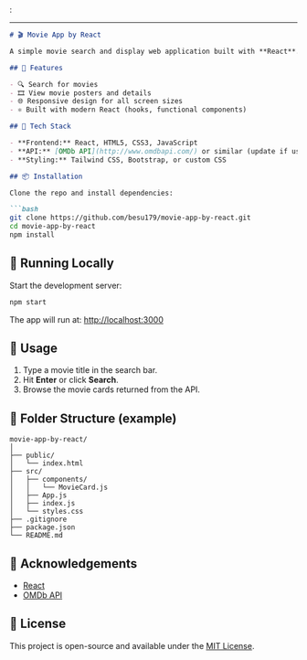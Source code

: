 :

---

````markdown
# 🎬 Movie App by React

A simple movie search and display web application built with **React**. It fetches movie data from a public API and displays it in a user-friendly UI.

## 🚀 Features

- 🔍 Search for movies
- 🎞️ View movie posters and details
- 🌐 Responsive design for all screen sizes
- ⚛️ Built with modern React (hooks, functional components)

## 🧰 Tech Stack

- **Frontend:** React, HTML5, CSS3, JavaScript
- **API:** [OMDb API](http://www.omdbapi.com/) or similar (update if using a different API)
- **Styling:** Tailwind CSS, Bootstrap, or custom CSS

## 📦 Installation

Clone the repo and install dependencies:

```bash
git clone https://github.com/besu179/movie-app-by-react.git
cd movie-app-by-react
npm install
````

## 🧪 Running Locally

Start the development server:

```bash
npm start
```

The app will run at: [http://localhost:3000](http://localhost:3000)

## 🔧 Usage

1. Type a movie title in the search bar.
2. Hit **Enter** or click **Search**.
3. Browse the movie cards returned from the API.

## 📁 Folder Structure (example)

```
movie-app-by-react/
│
├── public/
│   └── index.html
├── src/
│   ├── components/
│   │   └── MovieCard.js
│   ├── App.js
│   ├── index.js
│   └── styles.css
├── .gitignore
├── package.json
└── README.md
```

## 🙌 Acknowledgements

* [React](https://reactjs.org/)
* [OMDb API](http://www.omdbapi.com/)

## 📃 License

This project is open-source and available under the [MIT License](LICENSE).

```
```
